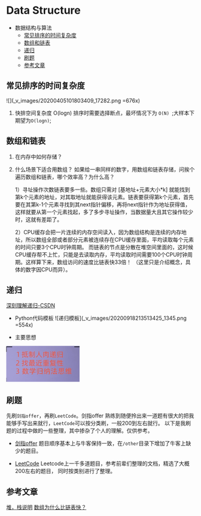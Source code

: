 # Data Structure
* 数据结构与算法
    * [常见排序的时间复杂度](#常见排序的时间复杂度)
    * [数组和链表](#数组和链表)
    * [递归](#递归)
    * [刷题](#刷题)
    * [参考文章](#参考文章)
## 常见排序的时间复杂度
![](_v_images/20200405101803409_17282.png =676x)

1. 快排空间复杂度 O(logn) 
    排序时需要选择断点，最坏情况下为 `O(N) `;大样本下期望为`O(logn)`;

## 数组和链表

1. 在内存中如何存储？
2. 什么场景下适合用数组？
如果给一串同样的数字，用数组和链表存储，问挨个遍历数组和链表，哪个效率高？为什么高？

    1）寻址操作次数链表要多一些。数组只需对 [基地址+元素大小*k] 就能找到第k个元素的地址，对其取地址就能获得该元素。链表要获得第k个元素，首先要在其第k-1个元素寻找到其next指针偏移，再将next指针作为地址获得值，这样就要从第一个元素找起，多了多步寻址操作，当数据量大且其它操作较少时，这就有差距了。

    2）CPU缓存会把一片连续的内存空间读入，因为数组结构是连续的内存地址，所以数组全部或者部分元素被连续存在CPU缓存里面，平均读取每个元素的时间只要3个CPU时钟周期。   而链表的节点是分散在堆空间里面的，这时候CPU缓存帮不上忙，只能是去读取内存，平均读取时间需要100个CPU时钟周期。这样算下来，数组访问的速度比链表快33倍！ （这里只是介绍概念，具体的数字因CPU而异）。

## 递归
[深刻理解递归-CSDN](https://blog.csdn.net/ZT7524/article/details/102761502)
- Python代码模板
![递归模板](_v_images/20200918213513425_1345.png =554x)

- 主要思想

![递归思想](_v_images/20200918213547476_8124.png)

## 刷题
先刷`剑指offer`，再刷`LeetCode`。剑指offer 熟练到随便拎出来一道题有很大的把我能够手写出来就行，`LeetCode`可以按分类刷，一般200到左右就行。
以下是我刷题的过程中做的一些整理，其中掺杂了个人的理解。仅供参考。
- [剑指offer](https://github.com/tzhou2018/swordToOffer)
    题目顺序基本上与牛客保持一致，在`/other`目录下增加了牛客上缺少的题目。

- [LeetCode](https://github.com/tzhou2018/LeetCode)
    Leetcode上一千多道题目，参考前辈们整理的文档，精选了大概200左右的题目， 同时按类别进行了整理。

## 参考文章
[堆，栈说明](https://www.cnblogs.com/kevinGaoblog/archive/2012/03/23/2413102.html)
[数组为什么比链表快？](https://blog.csdn.net/islandww/article/details/72511737)